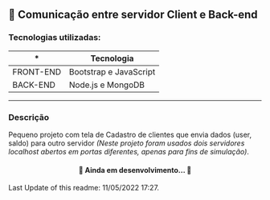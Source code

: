 ## 🧾  Comunicação entre servidor Client e Back-end
### Tecnologias utilizadas:

| * | Tecnologia |
| ----------- | ----------- |
| FRONT-END | Bootstrap e JavaScript |
| BACK-END  | Node.js e MongoDB |

***
### Descrição

Pequeno projeto com tela de Cadastro de clientes que envia dados (user, saldo) para outro servidor *(Neste projeto foram usados dois servidores localhost abertos em portas diferentes, apenas para fins de simulação)*. 

 <div align="center">
  
  
  <h4>🚧 Ainda em desenvolvimento... 🚧</h4>
  
  
 </div>

Last Update of this readme: 11/05/2022 17:27.
